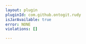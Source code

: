 ```yaml
---
layout: plugin
pluginId: com.github.ontogit.rudy
isJarAvailable: true
error: NONE
violations: []

---
```

